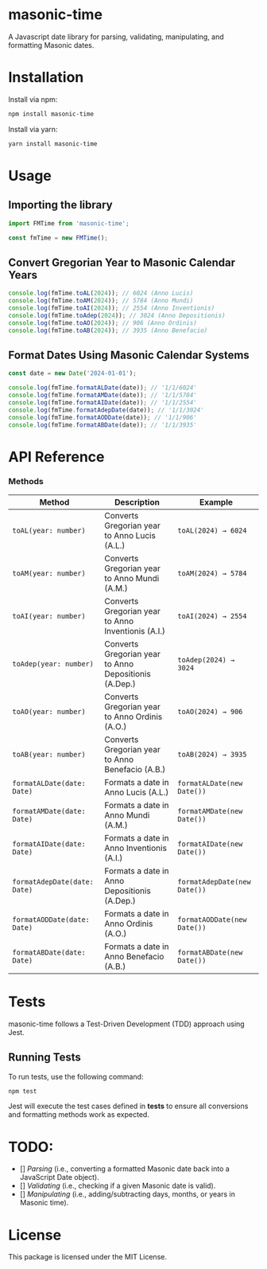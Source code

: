 # masonic-time
A Javascript date library for parsing, validating, manipulating, and formatting Masonic dates.

# Installation

Install via npm:

```bash
npm install masonic-time
```

Install via yarn:

```bash
yarn install masonic-time
```

# Usage

## Importing the library
```typescript
import FMTime from 'masonic-time';

const fmTime = new FMTime();
```

## Convert Gregorian Year to Masonic Calendar Years
```typescript
console.log(fmTime.toAL(2024)); // 6024 (Anno Lucis)
console.log(fmTime.toAM(2024)); // 5784 (Anno Mundi)
console.log(fmTime.toAI(2024)); // 2554 (Anno Inventionis)
console.log(fmTime.toAdep(2024)); // 3024 (Anno Depositionis)
console.log(fmTime.toAO(2024)); // 906 (Anno Ordinis)
console.log(fmTime.toAB(2024)); // 3935 (Anno Benefacio)
```

## Format Dates Using Masonic Calendar Systems

```typescript
const date = new Date('2024-01-01');

console.log(fmTime.formatALDate(date)); // '1/1/6024'
console.log(fmTime.formatAMDate(date)); // '1/1/5784'
console.log(fmTime.formatAIDate(date)); // '1/1/2554'
console.log(fmTime.formatAdepDate(date)); // '1/1/3024'
console.log(fmTime.formatAODDate(date)); // '1/1/906'
console.log(fmTime.formatABDate(date)); // '1/1/3935'

```

# API Reference

### **Methods**
| Method | Description | Example |
|--------|-------------|---------|
| `toAL(year: number)` | Converts Gregorian year to Anno Lucis (A.L.) | `toAL(2024) → 6024` |
| `toAM(year: number)` | Converts Gregorian year to Anno Mundi (A.M.) | `toAM(2024) → 5784` |
| `toAI(year: number)` | Converts Gregorian year to Anno Inventionis (A.I.) | `toAI(2024) → 2554` |
| `toAdep(year: number)` | Converts Gregorian year to Anno Depositionis (A.Dep.) | `toAdep(2024) → 3024` |
| `toAO(year: number)` | Converts Gregorian year to Anno Ordinis (A.O.) | `toAO(2024) → 906` |
| `toAB(year: number)` | Converts Gregorian year to Anno Benefacio (A.B.) | `toAB(2024) → 3935` |
| `formatALDate(date: Date)` | Formats a date in Anno Lucis (A.L.) | `formatALDate(new Date())` |
| `formatAMDate(date: Date)` | Formats a date in Anno Mundi (A.M.) | `formatAMDate(new Date())` |
| `formatAIDate(date: Date)` | Formats a date in Anno Inventionis (A.I.) | `formatAIDate(new Date())` |
| `formatAdepDate(date: Date)` | Formats a date in Anno Depositionis (A.Dep.) | `formatAdepDate(new Date())` |
| `formatAODDate(date: Date)` | Formats a date in Anno Ordinis (A.O.) | `formatAODDate(new Date())` |
| `formatABDate(date: Date)` | Formats a date in Anno Benefacio (A.B.) | `formatABDate(new Date())` |


# Tests
masonic-time follows a Test-Driven Development (TDD) approach using Jest.

## Running Tests
To run tests, use the following command:
```bash
npm test
```
Jest will execute the test cases defined in __tests__ to ensure all conversions and formatting methods work as expected.

# TODO:

- [] *Parsing* (i.e., converting a formatted Masonic date back into a JavaScript Date object).
- [] *Validating* (i.e., checking if a given Masonic date is valid).
- [] *Manipulating*  (i.e., adding/subtracting days, months, or years in Masonic time).

# License
This package is licensed under the MIT License.